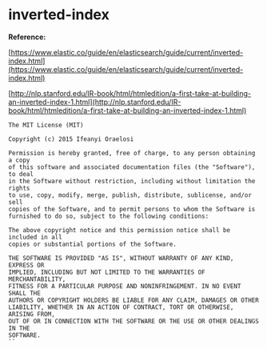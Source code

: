 # inverted-index

__Reference:__

[https://www.elastic.co/guide/en/elasticsearch/guide/current/inverted-index.html](https://www.elastic.co/guide/en/elasticsearch/guide/current/inverted-index.html)

[http://nlp.stanford.edu/IR-book/html/htmledition/a-first-take-at-building-an-inverted-index-1.html](http://nlp.stanford.edu/IR-book/html/htmledition/a-first-take-at-building-an-inverted-index-1.html)

```
The MIT License (MIT)

Copyright (c) 2015 Ifeanyi Oraelosi

Permission is hereby granted, free of charge, to any person obtaining a copy
of this software and associated documentation files (the "Software"), to deal
in the Software without restriction, including without limitation the rights
to use, copy, modify, merge, publish, distribute, sublicense, and/or sell
copies of the Software, and to permit persons to whom the Software is
furnished to do so, subject to the following conditions:

The above copyright notice and this permission notice shall be included in all
copies or substantial portions of the Software.

THE SOFTWARE IS PROVIDED "AS IS", WITHOUT WARRANTY OF ANY KIND, EXPRESS OR
IMPLIED, INCLUDING BUT NOT LIMITED TO THE WARRANTIES OF MERCHANTABILITY,
FITNESS FOR A PARTICULAR PURPOSE AND NONINFRINGEMENT. IN NO EVENT SHALL THE
AUTHORS OR COPYRIGHT HOLDERS BE LIABLE FOR ANY CLAIM, DAMAGES OR OTHER
LIABILITY, WHETHER IN AN ACTION OF CONTRACT, TORT OR OTHERWISE, ARISING FROM,
OUT OF OR IN CONNECTION WITH THE SOFTWARE OR THE USE OR OTHER DEALINGS IN THE
SOFTWARE.
``